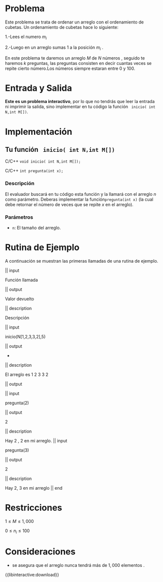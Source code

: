 # Problema

Este problema se trata de ordenar un arreglo con el ordenamiento de cubetas. Un ordenamiento de cubetas hace lo siguiente:

1.-Lees el numero $m_i$
 
2.-Luego en un arreglo sumas $1$ a la  posición $m_{i}$ .



En este problema te daremos un arreglo  $M$ de $N$ números  , seguido te haremos $k$ preguntas, las preguntas consisten en decir cuantas veces se repite cierto número.Los números siempre estaran entre 0 y 100.      

# Entrada y Salida

**Este es un problema interactivo**, por lo que no tendrás que leer la entrada ni imprimir la salida, sino implementar en tu código la función ` inicio( int N,int M[])`.

# Implementación

## Tu función ` inicio( int N,int M[])`

C/C++ `void inicio( int N,int M[]);`

C/C++ `int pregunta(int x);`

### Descripción

El evaluador buscará en tu código esta función y la llamará con el arreglo $n$ como parámetro. Deberas implementar la función`pregunta(int x)` (la cual debe retornar el número de veces que se repite $x$ en el arreglo).
### Parámetros

* `n`: El tamaño del arreglo.


# Rutina de Ejemplo

A continuación se muestran las primeras llamadas de una rutina de ejemplo.

|| input

Función llamada

|| output

Valor devuelto

|| description

Descripción

|| input

inicio(N[1,2,3,3,2],5)

|| output

-

|| description

El arreglo es 1 2 3 3 2

|| output



|| input

pregunta(2)

|| output

2

|| description

Hay 2 , 2 en mi arreglo.
|| input

pregunta(3)

|| output

2

|| description

Hay 2, 3 en mi arreglo
|| end

# Restricciones

$1 \leq M  \leq 1,000$

$0 \leq n_i \leq 100$

# Consideraciones

* se asegura que el arreglo nunca tendrá más de $1,000$ elementos .

{{libinteractive:download}}
